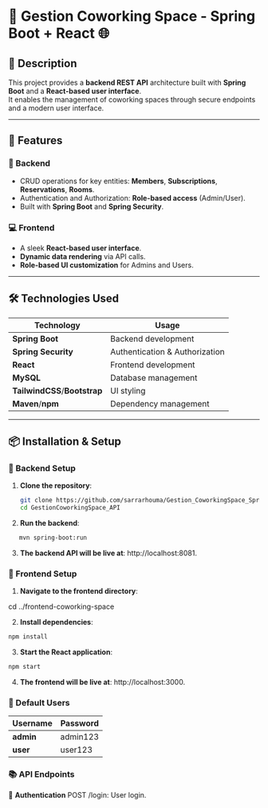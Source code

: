 # 🏢 Gestion Coworking Space - Spring Boot + React 🌐

## 📖 Description
This project provides a **backend REST API** architecture built with **Spring Boot** and a **React-based user interface**.  
It enables the management of coworking spaces through secure endpoints and a modern user interface.

---

## 🌟 Features
### 🔧 Backend
- CRUD operations for key entities: **Members**, **Subscriptions**, **Reservations**, **Rooms**.
- Authentication and Authorization: **Role-based access** (Admin/User).
- Built with **Spring Boot** and **Spring Security**.

### 💻 Frontend
- A sleek **React-based user interface**.
- **Dynamic data rendering** via API calls.
- **Role-based UI customization** for Admins and Users.

---

## 🛠️ Technologies Used
| **Technology**     | **Usage**                    |
|---------------------|------------------------------|
| **Spring Boot**     | Backend development         |
| **Spring Security** | Authentication & Authorization |
| **React**           | Frontend development        |
| **MySQL**           | Database management         |
| **TailwindCSS**/**Bootstrap** | UI styling       |
| **Maven**/**npm**   | Dependency management       |

---

## 📦 Installation & Setup

### 🔧 Backend Setup
1. **Clone the repository**:
   ```bash
   git clone https://github.com/sarrarhouma/Gestion_CoworkingSpace_SpringBoot_React.git
   cd GestionCoworkingSpace_API
2. **Run the backend**:

 ```bash
    mvn spring-boot:run  
```
3. **The backend API will be live at**: http://localhost:8081.

  ### 🎨 Frontend Setup
  
1. **Navigate to the frontend directory**:

cd ../frontend-coworking-space

2. **Install dependencies**:
 ```bash
npm install
```
3. **Start the React application**:
 ```bash
npm start
```
4. **The frontend will be live at**: http://localhost:3000.
   
  ### 🔑 Default Users
| **Username**        | **Password**                 |
|---------------------|------------------------------|
| **admin**           | admin123                     |
| **user**            | user123                      |

  ### 📚 API Endpoints
🔑 **Authentication**
POST /login: User login.
